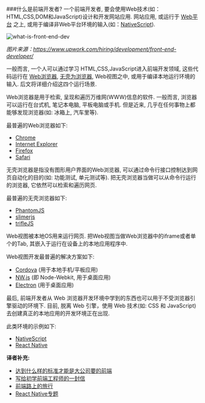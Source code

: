 ###什么是前端开发者?
一个前端开发者, 要会使用Web技术(如：HTML,CSS,DOM和JavaScript)设计和开发网站应用. 网站应用,    或运行于 [Web平台](https://en.wikipedia.org/wiki/Open_Web_Platform) 之上, 或用于编译非Web平台环境的输入(如：[NativeScript](https://www.nativescript.org/)).


![what-is-front-end-dev](https://raw.githubusercontent.com/dwqs/fedHandlebook/master/images/what-is-front-end-dev.png)

<cite>图片来源：https://www.upwork.com/hiring/development/front-end-developer/</cite>

一般而言, 一个人可以通过学习 HTML,CSS,JavaScript进入前端开发领域, 这些代码运行在 [Web浏览器](https://en.wikipedia.org/wiki/Web_browser), [无壳为浏览器](https://en.wikipedia.org/wiki/Headless_browser), Web视图之中, 或用于编译本地运行环境的输入. 后文将详细介绍这四个运行场景.

Web浏览器是用于检索, 呈现和遍历万维网(WWW)信息的软件. 一般而言, 浏览器可以运行在台式机, 笔记本电脑, 平板电脑或手机. 但是近来, 几乎在任何事物上都能够发现浏览器(如: 冰箱上, 汽车里等).

最普遍的Web浏览器如下:

* [Chrome](http://www.google.com/chrome/)
* [Internet Explorer](http://dev.modern.ie/)
* [Firefox](https://www.mozilla.org/firefox/)
* [Safari](http://www.apple.com/safari/)

无壳浏览器是指没有图形用户界面的Web浏览器, 可以通过命令行接口控制达到网页自动化的目的(如: 功能测试, 单元测试等). 把无壳浏览器当做可以从命令行运行的浏览器, 它依然可以检索和遍历网页.

最普遍的无壳浏览器如下:

* [PhantomJS](http://phantomjs.org/)
* [slimerjs](http://slimerjs.org/)
* [trifleJS](http://triflejs.org/)

Web视图被本地OS用来运行网页. 把Web视图当做Web浏览器中的iframe或者单个的Tab, 其嵌入于运行在设备上的本地应用程序中.

Web视图开发最普遍的解决方案如下:

* [Cordova](https://cordova.apache.org/) (用于本地手机/平板应用)
* [NW.js](https://github.com/nwjs/nw.js) (即 Node-Webkit, 用于桌面应用)
* [Electron](http://electron.atom.io/) (用于桌面应用) 

最后, 前端开发者从 Web 浏览器开发环境中学到的东西也可以用于不受浏览器引擎驱动的环境下. 目前, 脱离 Web 引擎，使用 Web 技术(如: CSS 和 JavaScript)去创建真正的本地应用的开发环境正在出现.

此类环境的示例如下:

* [NativeScript](https://www.nativescript.org/)
* [React Native](https://facebook.github.io/react-native/)


**译者补充:**

* [达到什么样的标准才能是大公司要的前端](http://qianduanfan.com/index.php/topic/show/217)
* [写给初学前端工程师的一封信](http://www.w3ctech.com/topic/983)
* [前端路上的旅行](http://www.w3cplus.com/front-end-trip-on-road.html)
* [React Native专题](http://www.jianshu.com/p/96febc4fec45)